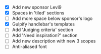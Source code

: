 - [X] Add new sponsor Levi9
- [X] Spaces in 'tiled' sections
- [ ] Add more space below sponsor's logo
- [X] Gulpify handlebar's templates 
- [ ] Add 'Judging criteria' section
- [ ] Add 'Need inspiration?' section
- [ ] Add new description with new 3 scopes
- [ ] Anti-aliased font 
